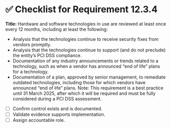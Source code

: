 # ✅ Checklist for Requirement 12.3.4

**Title:** Hardware and software technologies in use are reviewed at least once every 12 months, including at least the following:
- Analysis that the technologies continue to receive security fixes from vendors promptly. 
- Analysis that the technologies continue to support (and do not preclude) the entity’s PCI DSS compliance. 
- Documentation of any industry announcements or trends related to a technology, such as when a vendor has announced “end of life” plans for a technology. 
- Documentation of a plan, approved by senior management, to remediate outdated technologies, including those for which vendors have announced “end of life” plans. Note: This requirement is a best practice until 31 March 2025, after which it will be required and must be fully considered during a PCI DSS assessment.

- [ ] Confirm control exists and is documented.
- [ ] Validate evidence supports implementation.
- [ ] Assign accountable role.
